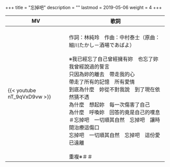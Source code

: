 +++
title = "忘掉吧"
description = ""
lastmod = 2019-05-06
weight = 4
+++

MV  | 歌詞  
--------------|-------
{{< youtube nT_9qVxD9vw >}}|<br/>作詞：林純玲　作曲：中村泰士（原曲：細川たかし－酒場であばよ）<br/><br/>※我已經忘了自己曾經擁有妳　也忘了妳我曾經說過的誓言<br/>只因為妳的離去　帶走我的心<br/>帶走了所有的記憶　所有愛情<br/>到底為什麼　妳從不對我說　到了現在依然猜不透<br/>為什麼　想起妳　每一次傷害了自己<br/>為什麼　呼喚妳　回答的竟是自己的嘆息<br/>＃忘掉吧　一切順其自然　忘掉吧　讓時間治療這傷口<br/>忘掉吧　一切順其自然　忘掉吧　這份愛已遠離<br/><br/>重複※＃＃



